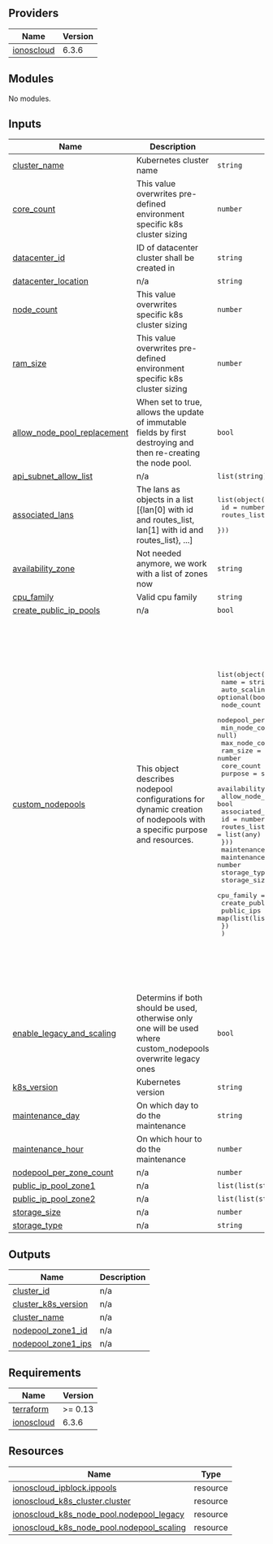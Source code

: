 <!-- BEGIN_TF_DOCS -->

## Providers

| Name | Version |
|------|---------|
| <a name="provider_ionoscloud"></a> [ionoscloud](#provider\_ionoscloud) | 6.3.6 |
## Modules

No modules.
## Inputs

| Name | Description | Type | Default | Required |
|------|-------------|------|---------|:--------:|
| <a name="input_cluster_name"></a> [cluster\_name](#input\_cluster\_name) | Kubernetes cluster name | `string` | n/a | yes |
| <a name="input_core_count"></a> [core\_count](#input\_core\_count) | This value overwrites pre-defined environment specific k8s cluster sizing | `number` | n/a | yes |
| <a name="input_datacenter_id"></a> [datacenter\_id](#input\_datacenter\_id) | ID of datacenter cluster shall be created in | `string` | n/a | yes |
| <a name="input_datacenter_location"></a> [datacenter\_location](#input\_datacenter\_location) | n/a | `string` | n/a | yes |
| <a name="input_node_count"></a> [node\_count](#input\_node\_count) | This value overwrites specific k8s cluster sizing | `number` | n/a | yes |
| <a name="input_ram_size"></a> [ram\_size](#input\_ram\_size) | This value overwrites pre-defined environment specific k8s cluster sizing | `number` | n/a | yes |
| <a name="input_allow_node_pool_replacement"></a> [allow\_node\_pool\_replacement](#input\_allow\_node\_pool\_replacement) | When set to true, allows the update of immutable fields by first destroying and then re-creating the node pool. | `bool` | `false` | no |
| <a name="input_api_subnet_allow_list"></a> [api\_subnet\_allow\_list](#input\_api\_subnet\_allow\_list) | n/a | `list(string)` | `null` | no |
| <a name="input_associated_lans"></a> [associated\_lans](#input\_associated\_lans) | The lans as objects in a list [{lan[0] with id and routes\_list, lan[1] with id and routes\_list}, ...] | <pre>list(object({<br>    id          = number<br>    routes_list = list(any)<br>  }))</pre> | `[]` | no |
| <a name="input_availability_zone"></a> [availability\_zone](#input\_availability\_zone) | Not needed anymore, we work with a list of zones now | `string` | `"ZONE_1"` | no |
| <a name="input_cpu_family"></a> [cpu\_family](#input\_cpu\_family) | Valid cpu family | `string` | `"INTEL_SKYLAKE"` | no |
| <a name="input_create_public_ip_pools"></a> [create\_public\_ip\_pools](#input\_create\_public\_ip\_pools) | n/a | `bool` | `false` | no |
| <a name="input_custom_nodepools"></a> [custom\_nodepools](#input\_custom\_nodepools) | This object describes nodepool configurations for dynamic creation of nodepools with a specific purpose and resources. | <pre>list(object({<br>    name          = string<br>    auto_scaling  = optional(bool, false)<br>    node_count = number<br>    nodepool_per_zone_count = number<br>    min_node_count= optional(number, null)<br>    max_node_count= optional(number, null)<br>    ram_size      = number<br>    core_count    = number<br>    purpose       = string<br>    availability_zones = list(string)<br>    allow_node_pool_replacement = bool<br>    associated_lans = list(object({<br>      id          = number<br>      routes_list = list(any)<br>    }))<br>    maintenance_day = string<br>    maintenance_hour = number<br>    storage_type = string<br>    storage_size = number<br>    cpu_family = string<br>    create_public_ip_pools = bool<br>    public_ips = map(list(list(string)))<br>    })<br>  )</pre> | <pre>[<br>  {<br>    "allow_node_pool_replacement": null,<br>    "associated_lans": null,<br>    "auto_scaling": false,<br>    "availability_zones": [<br>      "ZONE_1",<br>      "ZONE_2"<br>    ],<br>    "core_count": null,<br>    "cpu_family": null,<br>    "create_public_ip_pools": null,<br>    "maintenance_day": null,<br>    "maintenance_hour": null,<br>    "max_node_count": null,<br>    "min_node_count": null,<br>    "name": "Legacy",<br>    "node_count": null,<br>    "nodepool_per_zone_count": null,<br>    "public_ips": {<br>      "ZONE_1": [<br>        [<br>          ""<br>        ]<br>      ],<br>      "ZONE_2": [<br>        [<br>          ""<br>        ]<br>      ]<br>    },<br>    "purpose": "legacy",<br>    "ram_size": null,<br>    "storage_size": null,<br>    "storage_type": null<br>  }<br>]</pre> | no |
| <a name="input_enable_legacy_and_scaling"></a> [enable\_legacy\_and\_scaling](#input\_enable\_legacy\_and\_scaling) | Determins if both should be used, otherwise only one will be used where custom\_nodepools overwrite legacy ones | `bool` | `false` | no |
| <a name="input_k8s_version"></a> [k8s\_version](#input\_k8s\_version) | Kubernetes version | `string` | `"1.24.15"` | no |
| <a name="input_maintenance_day"></a> [maintenance\_day](#input\_maintenance\_day) | On which day to do the maintenance | `string` | `"Saturday"` | no |
| <a name="input_maintenance_hour"></a> [maintenance\_hour](#input\_maintenance\_hour) | On which hour to do the maintenance | `number` | `3` | no |
| <a name="input_nodepool_per_zone_count"></a> [nodepool\_per\_zone\_count](#input\_nodepool\_per\_zone\_count) | n/a | `number` | `0` | no |
| <a name="input_public_ip_pool_zone1"></a> [public\_ip\_pool\_zone1](#input\_public\_ip\_pool\_zone1) | n/a | `list(list(string))` | `null` | no |
| <a name="input_public_ip_pool_zone2"></a> [public\_ip\_pool\_zone2](#input\_public\_ip\_pool\_zone2) | n/a | `list(list(string))` | `null` | no |
| <a name="input_storage_size"></a> [storage\_size](#input\_storage\_size) | n/a | `number` | `100` | no |
| <a name="input_storage_type"></a> [storage\_type](#input\_storage\_type) | n/a | `string` | `"SSD"` | no |
## Outputs

| Name | Description |
|------|-------------|
| <a name="output_cluster_id"></a> [cluster\_id](#output\_cluster\_id) | n/a |
| <a name="output_cluster_k8s_version"></a> [cluster\_k8s\_version](#output\_cluster\_k8s\_version) | n/a |
| <a name="output_cluster_name"></a> [cluster\_name](#output\_cluster\_name) | n/a |
| <a name="output_nodepool_zone1_id"></a> [nodepool\_zone1\_id](#output\_nodepool\_zone1\_id) | n/a |
| <a name="output_nodepool_zone1_ips"></a> [nodepool\_zone1\_ips](#output\_nodepool\_zone1\_ips) | n/a |
## Requirements

| Name | Version |
|------|---------|
| <a name="requirement_terraform"></a> [terraform](#requirement\_terraform) | >= 0.13 |
| <a name="requirement_ionoscloud"></a> [ionoscloud](#requirement\_ionoscloud) | 6.3.6 |
## Resources

| Name | Type |
|------|------|
| [ionoscloud_ipblock.ippools](https://registry.terraform.io/providers/ionos-cloud/ionoscloud/6.3.6/docs/resources/ipblock) | resource |
| [ionoscloud_k8s_cluster.cluster](https://registry.terraform.io/providers/ionos-cloud/ionoscloud/6.3.6/docs/resources/k8s_cluster) | resource |
| [ionoscloud_k8s_node_pool.nodepool_legacy](https://registry.terraform.io/providers/ionos-cloud/ionoscloud/6.3.6/docs/resources/k8s_node_pool) | resource |
| [ionoscloud_k8s_node_pool.nodepool_scaling](https://registry.terraform.io/providers/ionos-cloud/ionoscloud/6.3.6/docs/resources/k8s_node_pool) | resource |
<!-- END_TF_DOCS -->